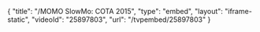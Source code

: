 {
    "title": "\/MOMO SlowMo: COTA 2015",
    "type": "embed",
    "layout": "iframe-static",
    "videoId": "25897803",
    "url": "\/tvpembed\/25897803"
}